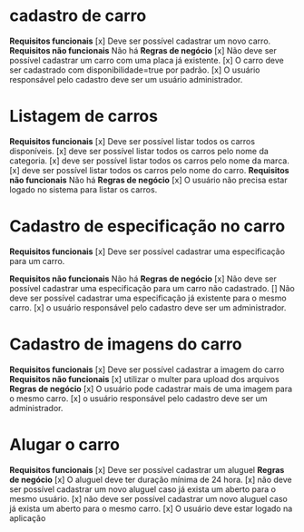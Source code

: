 # cadastro de carro

**Requisitos funcionais**
[x] Deve ser possível cadastrar um novo carro.
**Requisitos não funcionais**
Não há
**Regras de negócio**
[x] Não deve ser possível cadastrar um carro com uma placa já existente.
[x] O carro deve ser cadastrado com disponibilidade=true por padrão.
[x] O usuário responsável pelo cadastro deve ser um usuário administrador.

# Listagem de carros

**Requisitos funcionais**
[x] Deve ser possível listar todos os carros disponíveis.
[x] deve ser possível listar todos os carros pelo nome da categoria.
[x] deve ser possível listar todos os carros pelo nome da marca.
[x] deve ser possível listar todos os carros pelo nome do carro.
**Requisitos não funcionais**
Não há
**Regras de negócio**
[x] O usuário não precisa estar logado no sistema para listar os carros.

# Cadastro de especificação no carro

**Requisitos funcionais**
[x] Deve ser possível cadastrar uma especificação para um carro.

**Requisitos não funcionais**
Não há
**Regras de negócio**
[x] Não deve ser possível cadastrar uma especificação para um carro não cadastrado.
[] Não deve ser possível cadastrar uma especificação já existente para o mesmo carro.
[x] o usuário responsável pelo cadastro deve ser um administrador.

# Cadastro de imagens do carro

**Requisitos funcionais**
[x] Deve ser possível cadastrar a imagem do carro
**Requisitos não funcionais**
[x] utilizar o multer para upload dos arquivos
**Regras de negócio**
[x] O usuário pode cadastrar mais de uma imagem para o mesmo carro.
[x] o usuário responsável pelo cadastro deve ser um administrador.

# Alugar o carro

**Requisitos funcionais**
[x] Deve ser possível cadastrar um aluguel
**Regras de negócio**
[x] O aluguel deve ter duração mínima de 24 hora.
[x] não deve ser possível cadastrar um novo aluguel caso já exista um aberto para o mesmo usuário.
[x] não deve ser possível cadastrar um novo aluguel caso já exista um aberto para o mesmo carro.
[x] O usuário deve estar logado na aplicação
